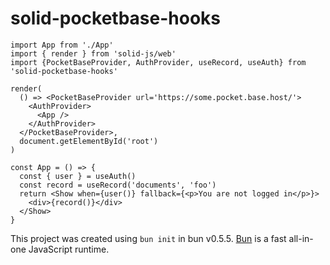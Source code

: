# solid-pocketbase-hooks

```tsx
import App from './App'
import { render } from 'solid-js/web'
import {PocketBaseProvider, AuthProvider, useRecord, useAuth} from 'solid-pocketbase-hooks'

render(
  () => <PocketBaseProvider url='https://some.pocket.base.host/'>
    <AuthProvider>
      <App />
    </AuthProvider>
  </PocketBaseProvider>,
  document.getElementById('root')
)

const App = () => {
  const { user } = useAuth()
  const record = useRecord('documents', 'foo')
  return <Show when={user()} fallback={<p>You are not logged in</p>}>
    <div>{record()}</div>
  </Show>
}
```

This project was created using `bun init` in bun v0.5.5. [Bun](https://bun.sh) is a fast all-in-one JavaScript runtime.
